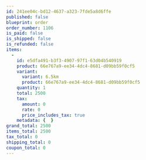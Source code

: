 ```yaml
---
id: 241ee04c-bd12-4637-a323-7fde5a8d6ffe
published: false
blueprint: order
order_number: 1106
is_paid: false
is_shipped: false
is_refunded: false
items:
  -
    id: e5dfa491-b3f3-4907-97f1-63d04b540919
    product: 66e767a9-ee34-4dc4-8681-d09bb59f0cf5
    variant:
      variant: 6.5km
      product: 66e767a9-ee34-4dc4-8681-d09bb59f0cf5
    quantity: 1
    total: 2500
    tax:
      amount: 0
      rate: 0
      price_includes_tax: true
    metadata: {  }
grand_total: 2500
items_total: 2500
tax_total: 0
shipping_total: 0
coupon_total: 0
---
```

